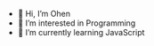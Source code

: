 - 👋 Hi, I’m Ohen
- 👀 I’m interested in Programming 
- 🌱 I’m currently learning JavaScript

<!---
Socrates-Libre/Socrates-Libre is a ✨ special ✨ repository because its `README.md` (this file) appears on your GitHub profile.
You can click the Preview link to take a look at your changes.
--->
